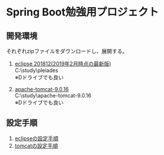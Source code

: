 # Spring Boot勉強用プロジェクト

## 開発環境
それぞれzipファイルをダウンロードし、展開する。  
1. [eclipse 201812(2019年2月時点の最新版)​](http://mergedoc.osdn.jp/)  
C:\\study\pleiades  
※Dドライブでも良い  

2. [apache-tomcat-9.0.16​](https://tomcat.apache.org/download-90.cgi)  
C:\\study\apache-tomcat-9.0.16  
※Dドライブでも良い  

## 設定手順
1. [eclipseの設定手順](documents/eclipse_setup.md)  
2. [tomcatの設定手順](documents/tomcat_setup.md)  
